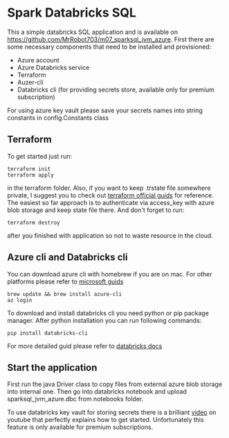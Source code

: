 # Spark Databricks SQL

This a simple databricks SQL application and is available on https://github.com/MrRobot703/m07_sparksql_jvm_azure. First there are some necessary components that
need to be installed and provisioned:

* Azure account
* Azure Databricks service
* Terraform
* Auzer-cli
* Databricks cli (for providing secrets store, available only for premium subscription)

For using azure key vault please save your secrets names into string constants in config.Constants class

## Terraform
To get started just run:
```
terraform init
terraform apply
```
in the terraform folder. Also, if you want to keep .trstate file somewhere private,
I suggest you to check out [terraform official guids](https://www.terraform.io/docs/language/settings/backends/azurerm.html)
for reference. The easiest so far approach is to authenticate via access_key with azure blob storage
and keep state file there.
And don't forget to run:
```
terraform destroy
```
after you finished with application so not to waste resource in the cloud.

## Azure cli and Databricks cli
You can download azure cli with homebrew if you are on mac. For other platforms please refer to
[microsoft guids](https://docs.microsoft.com/en-us/cli/azure/)

```
brew update && brew install azure-cli
az login
```

To download and install databricks cli you need python or pip package manager.
After python installation you can run following commands:

```
pip install databricks-cli
```
For more detailed guid please refer to [databricks docs](https://docs.databricks.com/dev-tools/cli/index.html)

## Start the application
First run the java Driver class to copy files from external azure blob storage into internal one.
Then go into databricks notebook and upload sparksql_jvm_azure.dbc from notebooks folder.

To use databricks key vault for storing secrets there is a brilliant [video](https://www.youtube.com/watch?v=HZ00AznWvKc&list=PLEuWSnkVcdnatmaUOicGa3UJPUTR4bvKc&index=2&t=59s) 
on youtube that perfectly explains how to get started. Unfortunately this feature is only available for premium subscriptions.
